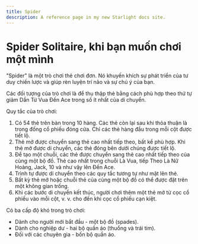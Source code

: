 ```yaml
---
title: Spider
description: A reference page in my new Starlight docs site.
---
```


# Spider Solitaire, khi bạn muốn chơi một mình

"Spider" là một trò chơi thẻ chơi đơn. Nó khuyến khích sự phát triển của tư duy chiến lược và giúp rèn luyện trí não và sự chú ý của bạn.

Các đối tượng của trò chơi là để thu thập thẻ bằng cách phù hợp theo thứ tự giảm Dần Từ Vua Đến Ace trong số ít nhất của di chuyển.

Quy tắc của trò chơi:
1. Có 54 thẻ trên bàn trong 10 hàng. Các thẻ còn lại sau khi thỏa thuận là trong đống cổ phiếu đóng cửa. Chỉ các thẻ hàng đầu trong mỗi cột được tiết lộ.
2. Thẻ mở được chuyển sang thẻ cao nhất tiếp theo, bất kể phù hợp. Khi thẻ mở được di chuyển, các thẻ đóng bên dưới chúng được tiết lộ.
3. Để tạo một chuỗi, các thẻ được chuyển sang thẻ cao nhất tiếp theo của cùng một bộ đồ. Thẻ cao nhất trong chuỗi Là Vua, tiếp Theo Là Nữ Hoàng, Jack, 10 và như vậy lên Đến Ace.
4. Trình tự được di chuyển theo các quy tắc tương tự như mặt lên thẻ.
5. Bất kỳ thẻ mở hoặc chuỗi thẻ của cùng một bộ đồ có thể được đặt trên một không gian trống.
6. Khi các bước di chuyển kết thúc, người chơi thêm một thẻ mở từ cọc cổ phiếu vào mỗi cột, v. v. cho đến khi cọc cổ phiếu cạn kiệt.
 
Có ba cấp độ khó trong trò chơi:

- Dành cho người mới bắt đầu - một bộ đồ (spades).
- Dành cho nghiệp dư - hai bộ quần áo (thuổng và trái tim).
- Đối với các chuyên gia - bốn bộ quần áo.